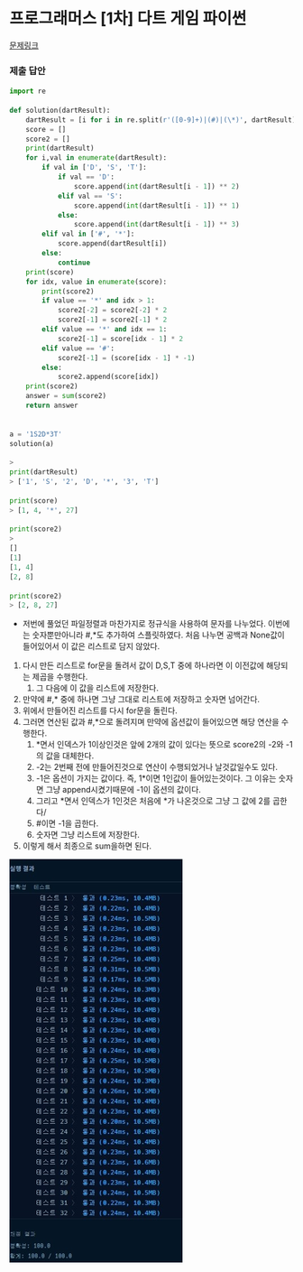 # 프로그래머스 [1차] 다트 게임 파이썬

[문제링크](https://programmers.co.kr/learn/courses/30/lessons/17682)

### 제출 답안

```python
import re

def solution(dartResult):
    dartResult = [i for i in re.split(r'([0-9]+)|(#)|(\*)', dartResult) if i not in ['',None]]
    score = []
    score2 = []
    print(dartResult)
    for i,val in enumerate(dartResult):
        if val in ['D', 'S', 'T']:
            if val == 'D':
                score.append(int(dartResult[i - 1]) ** 2)
            elif val == 'S':
                score.append(int(dartResult[i - 1]) ** 1)
            else:
                score.append(int(dartResult[i - 1]) ** 3)
        elif val in ['#', '*']:
            score.append(dartResult[i])
        else:
            continue
    print(score)        
    for idx, value in enumerate(score):
        print(score2)
        if value == '*' and idx > 1:
            score2[-2] = score2[-2] * 2
            score2[-1] = score2[-1] * 2
        elif value == '*' and idx == 1:
            score2[-1] = score[idx - 1] * 2
        elif value == '#':
            score2[-1] = (score[idx - 1] * -1)
        else:
            score2.append(score[idx])
    print(score2)
    answer = sum(score2)
    return answer


a = '1S2D*3T'
solution(a)

>
print(dartResult)
> ['1', 'S', '2', 'D', '*', '3', 'T']

print(score)
> [1, 4, '*', 27]

print(score2)
> 
[]
[1]
[1, 4]
[2, 8]

print(score2)
> [2, 8, 27]
```

- 저번에 풀었던 파일정렬과 마찬가지로 정규식을 사용하여 문자를 나누었다. 이번에는 숫자뿐만아니라 #,*도 추가하여 스플릿하였다. 처음 나누면 공백과 None값이 들어있어서 이 값은 리스트로 담지 않았다.

1. 다시 만든 리스트로 for문을 돌려서 값이 D,S,T 중에 하나라면 이 이전값에 해당되는 제곱을 수행한다.
   1. 그 다음에 이 값을 리스트에 저장한다.
2. 만약에 #,* 중에 하나면 그냥 그대로 리스트에 저장하고 숫자면 넘어간다.
3. 위에서 만들어진 리스트를 다시 for문을 돌린다.
4. 그러면 연산된 값과 #,*으로 돌려지며 만약에 옵션값이 들어있으면 해당 연산을 수행한다.
   1. *면서 인덱스가 1이상인것은 앞에 2개의 값이 있다는 뜻으로 score2의 -2와 -1의 값을 대체한다.
   2. -2는 2번째 전에 만들어진것으로 연산이 수행되었거나 날것값일수도 있다.
   3. -1은 옵션이 가지는 값이다. 즉, 1*이면 1인값이 들어있는것이다. 그 이유는 숫자면 그냥 append시켰기때문에 -1이 옵션의 값이다.
   4. 그리고 *면서 인덱스가 1인것은 처음에 *가 나온것으로 그냥 그 값에 2를 곱한다/
   5. #이면 -1을 곱한다.
   6. 숫자면 그냥 리스트에 저장한다.
5. 이렇게 해서 최종으로 sum을하면 된다.

![08](../img/08.jpg)